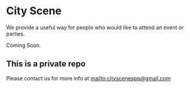 # City Scene

We provide a useful way for people who would like to attend an event or parties.

Coming Soon.

## This is a private repo

Please contact us for more info at [mailto:citysceneapp@gmail.com](citysceneapp@gmail.com)
